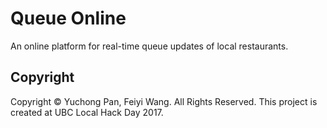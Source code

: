 # Queue Online

An online platform for real-time queue updates of local restaurants.

## Copyright
Copyright © Yuchong Pan, Feiyi Wang. All Rights Reserved.
This project is created at UBC Local Hack Day 2017.

